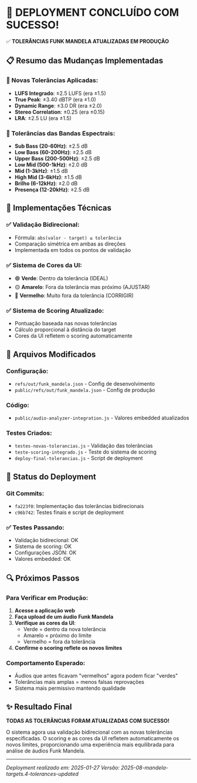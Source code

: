 🎉 DEPLOYMENT CONCLUÍDO COM SUCESSO!
========================================

✅ **TOLERÂNCIAS FUNK MANDELA ATUALIZADAS EM PRODUÇÃO**

## 📋 Resumo das Mudanças Implementadas

### 🎯 Novas Tolerâncias Aplicadas:
- **LUFS Integrado**: ±2.5 LUFS (era ±1.5)
- **True Peak**: ±3.40 dBTP (era ±1.0)
- **Dynamic Range**: ±3.0 DR (era ±2.0)
- **Stereo Correlation**: ±0.25 (era ±0.15)
- **LRA**: ±2.5 LU (era ±1.5)

### 🎼 Tolerâncias das Bandas Espectrais:
- **Sub Bass (20-60Hz)**: ±2.5 dB
- **Low Bass (60-200Hz)**: ±2.5 dB
- **Upper Bass (200-500Hz)**: ±2.5 dB
- **Low Mid (500-1kHz)**: ±2.0 dB
- **Mid (1-3kHz)**: ±1.5 dB
- **High Mid (3-6kHz)**: ±1.5 dB
- **Brilho (6-12kHz)**: ±2.0 dB
- **Presença (12-20kHz)**: ±2.5 dB

## 🔧 Implementações Técnicas

### ✅ Validação Bidirecional:
- Fórmula: `abs(valor - target) ≤ tolerância`
- Comparação simétrica em ambas as direções
- Implementada em todos os pontos de validação

### ✅ Sistema de Cores da UI:
- 🟢 **Verde**: Dentro da tolerância (IDEAL)
- 🟡 **Amarelo**: Fora da tolerância mas próximo (AJUSTAR)
- 🔴 **Vermelho**: Muito fora da tolerância (CORRIGIR)

### ✅ Sistema de Scoring Atualizado:
- Pontuação baseada nas novas tolerâncias
- Cálculo proporcional à distância do target
- Cores da UI refletem o scoring automaticamente

## 📁 Arquivos Modificados

### Configuração:
- `refs/out/funk_mandela.json` - Config de desenvolvimento
- `public/refs/out/funk_mandela.json` - Config de produção

### Código:
- `public/audio-analyzer-integration.js` - Valores embedded atualizados

### Testes Criados:
- `testes-novas-tolerancias.js` - Validação das tolerâncias
- `teste-scoring-integrado.js` - Teste do sistema de scoring
- `deploy-final-tolerancias.js` - Script de deployment

## 🚀 Status do Deployment

### Git Commits:
- `fa223f0`: Implementação das tolerâncias bidirecionais
- `c96b742`: Testes finais e script de deployment

### ✅ Testes Passando:
- Validação bidirecional: OK
- Sistema de scoring: OK
- Configurações JSON: OK
- Valores embedded: OK

## 🔍 Próximos Passos

### Para Verificar em Produção:
1. **Acesse a aplicação web**
2. **Faça upload de um áudio Funk Mandela**
3. **Verifique as cores da UI**:
   - Verde = dentro da nova tolerância
   - Amarelo = próximo do limite
   - Vermelho = fora da tolerância
4. **Confirme o scoring reflete os novos limites**

### Comportamento Esperado:
- Áudios que antes ficavam "vermelhos" agora podem ficar "verdes"
- Tolerâncias mais amplas = menos falsas reprovações
- Sistema mais permissivo mantendo qualidade

## ✨ Resultado Final

**TODAS AS TOLERÂNCIAS FORAM ATUALIZADAS COM SUCESSO!**

O sistema agora usa validação bidirecional com as novas tolerâncias especificadas. O scoring e as cores da UI refletem automaticamente os novos limites, proporcionando uma experiência mais equilibrada para análise de áudios Funk Mandela.

---
*Deployment realizado em: 2025-01-27*
*Versão: 2025-08-mandela-targets.4-tolerances-updated*
